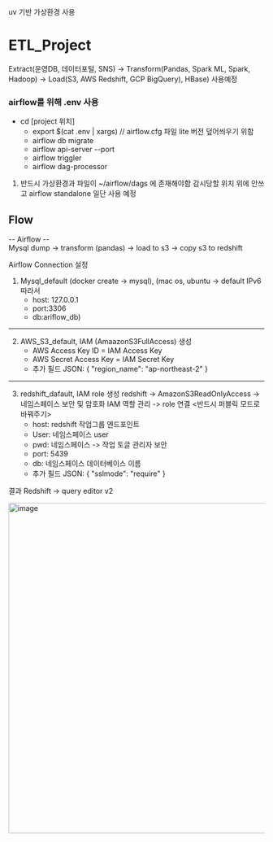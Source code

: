 uv 기반 가상환경 사용

# ETL_Project
Extract(운영DB, 데이터포털, SNS) -> Transform(Pandas, Spark ML, Spark, Hadoop) -> Load(S3, AWS Redshift, GCP BigQuery), HBase) 사용예정

### airflow를 위해 .env 사용

- cd [project 위치]
   - export $(cat .env | xargs) // airflow.cfg 파일 lite 버전 덮어씌우기 위함
   - airflow db migrate
   - airflow api-server --port 
   - airflow triggler
   - airflow dag-processor 

1. 반드시 가상환경과 파일이 ~/airflow/dags 에 존재해야함 감시당할 위치
위에 안쓰고 airflow standalone 일단 사용 예정

## Flow

-- Airflow --
<br>
Mysql dump -> transform (pandas) -> load to s3 -> copy s3 to redshift

Airflow Connection 설정
1. Mysql_default (docker create -> mysql), (mac os, ubuntu -> default IPv6 따라서
   - host: 127.0.0.1
   - port:3306
   - db:ariflow_db)
---
2. AWS_S3_default, IAM (AmaazonS3FullAccess) 생성
   - AWS Access Key ID = IAM Access Key
   - AWS Secret Access Key = IAM Secret Key
   - 추가 필드 JSON: {
        "region_name": "ap-northeast-2"
     }
---
3. redshift_dafault, IAM role 생성 redshift -> AmazonS3ReadOnlyAccess -> 네임스페이스 보안 및 암호화 IAM 역할 관리 -> role 연결 <반드시 퍼블릭 모드로 바꿔주기>
   - host: redshift 작업그룹 엔드포인트
   - User: 네임스페이스 user
   - pwd: 네임스페이스 -> 작업 토글 관리자 보안
   - port: 5439
   - db: 네임스페이스 데이터베이스 이름
   - 추가 필드 JSON: {
        "sslmode": "require" 
     }

결과 Redshift -> query editor v2

<img width="1000" height="650" alt="image" src="https://github.com/user-attachments/assets/19ab978c-0af0-4c11-8087-17b0d02cf13d" />

